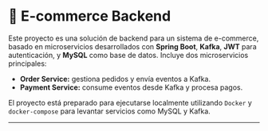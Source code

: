 # 🛒 E-commerce Backend

Este proyecto es una solución de backend para un sistema de e-commerce, basado en microservicios desarrollados con **Spring Boot**, **Kafka**, **JWT** para autenticación, y **MySQL** como base de datos. Incluye dos microservicios principales:

- **Order Service:** gestiona pedidos y envía eventos a Kafka.
- **Payment Service:** consume eventos desde Kafka y procesa pagos.

El proyecto está preparado para ejecutarse localmente utilizando `Docker` y `docker-compose` para levantar servicios como MySQL y Kafka.

---
